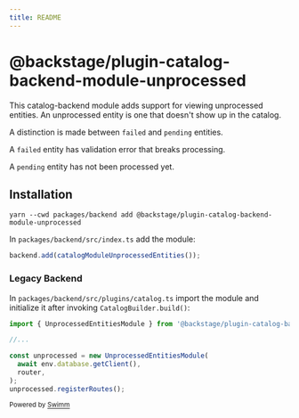 ```yaml
---
title: README
---
```

# @backstage/plugin-catalog-backend-module-unprocessed

This catalog-backend module adds support for viewing unprocessed entities. An unprocessed entity is one that doesn't show up in the catalog.

A distinction is made between `failed` and `pending` entities.

A `failed` entity has validation error that breaks processing.

A `pending` entity has not been processed yet.

## Installation

```shell
yarn --cwd packages/backend add @backstage/plugin-catalog-backend-module-unprocessed
```

In `packages/backend/src/index.ts` add the module:

```ts title="packages/backend/src/index.ts"
backend.add(catalogModuleUnprocessedEntities());
```

### Legacy Backend

In `packages/backend/src/plugins/catalog.ts` import the module and initialize it after invoking `CatalogBuilder.build()`:

```ts title="packages/backend/src/plugins/catalog.ts"
import { UnprocessedEntitiesModule } from '@backstage/plugin-catalog-backend-module-unprocessed';

//...

const unprocessed = new UnprocessedEntitiesModule(
  await env.database.getClient(),
  router,
);
unprocessed.registerRoutes();
```

<SwmMeta version="3.0.0"><sup>Powered by [Swimm](https://app.swimm.io/)</sup></SwmMeta>
